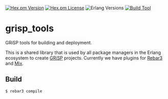 [![Hex.pm Version][hex version badge]][hex]
[![Hex.pm License][hex license badge]][license]
![Erlang Versions][erlang version badge]
[![Build Tool][build tool]][hex]

grisp_tools
=====

GRiSP tools for building and deployment.

This is a shared library that is used by all package managers in the Erlang ecosystem to create [GRiSP](https://grisp.org/) projects. Currently we have plugins for [Rebar3](https://github.com/grisp/rebar3_grisp) and [Mix](https://github.com/grisp/mix_grisp).

Build
-----

    $ rebar3 compile

<!-- Badges -->
[hex]: https://hex.pm/packages/grisp_tools
[hex version badge]: https://img.shields.io/hexpm/v/grisp_tools.svg?style=flat-square
[hex license badge]: https://img.shields.io/hexpm/l/grisp_tools.svg?style=flat-square
[license]: https://github.com/grisp/grisp_tools/blob/master/LICENSE
[erlang version badge]: https://img.shields.io/badge/erlang-21.0+-blue.svg?style=flat-square
[build tool]: https://img.shields.io/badge/build%20tool-rebar3-orange.svg?style=flat-square
